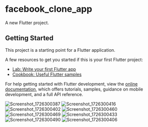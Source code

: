 # facebook_clone_app

A new Flutter project.

## Getting Started

This project is a starting point for a Flutter application.

A few resources to get you started if this is your first Flutter project:

- [Lab: Write your first Flutter app](https://docs.flutter.dev/get-started/codelab)
- [Cookbook: Useful Flutter samples](https://docs.flutter.dev/cookbook)

For help getting started with Flutter development, view the
[online documentation](https://docs.flutter.dev/), which offers tutorials,
samples, guidance on mobile development, and a full API reference.

![Screenshot_1726300387](https://github.com/user-attachments/assets/94a4cbcf-8709-48ac-9b94-749356c6b715)
![Screenshot_1726300416](https://github.com/user-attachments/assets/1151a9ff-21d2-4b58-b173-47d919a5be5a)
![Screenshot_1726300402](https://github.com/user-attachments/assets/b8d92b0b-a32c-4005-9542-9affb78a7600)
![Screenshot_1726300460](https://github.com/user-attachments/assets/bac6697a-33fe-4569-a04b-61323562a81d)
![Screenshot_1726300469](https://github.com/user-attachments/assets/2a80ad76-b092-47b9-bd08-8ee876e022ae)
![Screenshot_1726300433](https://github.com/user-attachments/assets/88123a0b-f68f-49c7-ae86-90a8ed087ca4)
![Screenshot_1726300490](https://github.com/user-attachments/assets/5cbf0dbd-cf21-4cf4-9037-4a1d3e1ae538)
![Screenshot_1726300406](https://github.com/user-attachments/assets/28937ea5-584b-4151-a958-7450154c5447)
